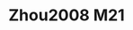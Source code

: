 <a name="material" />

# Zhou2008 M21
<script type="application/ld+json">
  {
    "@context": "https://schema.org/",
    "@type": "ChemicalSubstance",
    "http://purl.org/dc/terms/conformsTo":
      {
        "@type": "CreativeWork",
        "@id": "https://bioschemas.org/profiles/ChemicalSubstance/0.4-RELEASE/"
      },
    "@id": "https://egonw.github.io/nanowiki/nanowiki233.html#material",
    "name": "Zhou2008 M21",
    "sameAs: "http://127.0.0.1/mediawiki/index.php/Special:URIResolver/Zhou2008_M21"
  }
</script>

